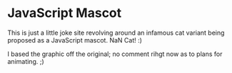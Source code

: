 JavaScript Mascot
=================

This is just a little joke site revolving around an infamous cat variant being proposed as a JavaScript mascot. NaN Cat! :)

I based the graphic off the original; no comment rihgt now as to plans for animating. ;)